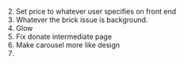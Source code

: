 2. Set price to whatever user specifies on front end
3. Whatever the brick issue is background.
4. Glow
5. Fix donate intermediate page
6. Make carousel more like design
7. 